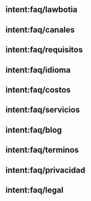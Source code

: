 ## intent:faq/lawbotia


## intent:faq/canales


## intent:faq/requisitos


## intent:faq/idioma


## intent:faq/costos


## intent:faq/servicios


## intent:faq/blog

## intent:faq/terminos

## intent:faq/privacidad

## intent:faq/legal